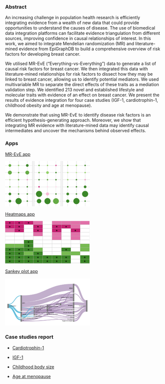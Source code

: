 
### Abstract

An increasing challenge in population health research is efficiently integrating evidence from a wealth of new data that could provide opportunities to understand the causes of disease. The use of biomedical data integration platforms can facilitate evidence triangulation from different sources, improving confidence in causal relationships of interest. In this work, we aimed to integrate Mendelian randomization (MR) and literature-mined evidence from EpiGraphDB to build a comprehensive overview of risk factors for developing breast cancer.

We utilised MR-EvE (“Everything-vs-Everything”) data to generate a list of causal risk factors for breast cancer. We then integrated this data with literature-mined relationships for risk factors to dissect how they may be linked to breast cancer, allowing us to identify potential mediators. We used multivariable MR to separate the direct effects of these traits as a mediation validation step. We identified 213 novel and established lifestyle and molecular traits with evidence of an effect on breast cancer. We present the results of evidence integration for four case studies (IGF-1, cardiotrophin-1, childhood obesity and age at menopause). 

We demonstrate that using MR-EvE to identify disease risk factors is an efficient hypothesis-generating approach. Moreover, we show that integrating MR evidence with literature-mined data may identify causal intermediates and uncover the mechanisms behind observed effects. 


### Apps

[MR-EvE app](https://mvab.shinyapps.io/brca-miner/)

<img src="content/figs/app1.png" width="275"/>



[Heatmaps app](https://mvab.shinyapps.io/MR_heatmaps/)

![Image](content/figs/app2.png)



[Sankey plot app](https://mvab.shinyapps.io/literature_overlap_sankey/)

<img src="content/figs/app3.png" width="275"/>


### Case studies report

* [Cardiotrophin-1](content/case_study_report_Cardiotrophin-1.html)

* [IGF-1](content/case_study_report_IGF-1.html)

* [Childhood body size](content/case_study_report_Childhood_body_size.html)

* [Age at menopause](content/case_study_report_Age_at_menopause.html)








